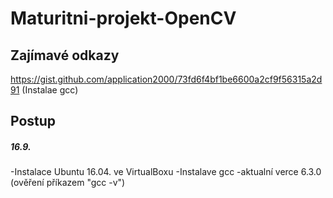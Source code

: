 # Maturitni-projekt-OpenCV

## Zajímavé odkazy 
https://gist.github.com/application2000/73fd6f4bf1be6600a2cf9f56315a2d91 (Instalae gcc)

## Postup
##### 16.9.
   -Instalace Ubuntu 16.04. ve VirtualBoxu
   -Instalave gcc
      -aktualní verce 6.3.0 (ověření příkazem "gcc -v")
